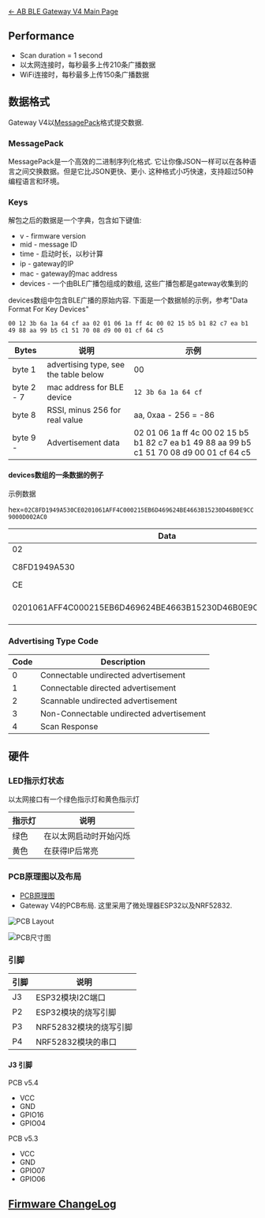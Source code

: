 [← AB BLE Gateway V4 Main Page](AB_BLE_Gateway_V4.md)

## Performance

* Scan duration = 1 second
* 以太网连接时，每秒最多上传210条广播数据
* WiFi连接时，每秒最多上传150条广播数据

## 数据格式

Gateway V4以[MessagePack](https://msgpack.org/)格式提交数据.  

### MessagePack

MessagePack是一个高效的二进制序列化格式. 它让你像JSON一样可以在各种语言之间交换数据。但是它比JSON更快、更小.  这种格式小巧快速，支持超过50种编程语言和环境。

### Keys

解包之后的数据是一个字典，包含如下键值:

  - v - firmware version
  - mid - message ID
  - time - 启动时长，以秒计算
  - ip - gateway的IP
  - mac - gateway的mac address
  - devices - 一个由BLE广播包组成的数组, 这些广播包都是gateway收集到的

devices数组中包含BLE广播的原始内容. 下面是一个数据帧的示例，参考"Data Format For Key Devices"

`00 12 3b 6a 1a 64 cf aa 02 01 06 1a ff 4c 00 02 15 b5 b1 82 c7 ea b1 49 88 aa 99 b5 c1 51 70 08 d9 00 01 cf 64 c5`

| Bytes      | 说明                           | 示例 |
| ---------- | ------------------------ | ------------------ |
| byte 1     | advertising type, see the table below | 00 |
| byte 2 - 7 | mac address for BLE device            | `12 3b 6a 1a 64 cf` |
| byte 8     | RSSI, minus 256 for real value        | aa, 0xaa - 256 = -86 |
| byte 9 -   | Advertisement data                    | 02 01 06 1a ff 4c 00 02 15 b5 b1 82 c7 ea b1 49 88 aa 99 b5 c1 51 70 08 d9 00 01 cf 64 c5 |

#### devices数组的一条数据的例子

示例数据

hex=`02C8FD1949A530CE0201061AFF4C000215EB6D469624BE4663B15230D46B0E9CC9000D002AC0`

| Data | Description |
| --- | --- |
| 02 | adv type |
| C8FD1949A530 | mac address |
|   CE | rssi |
|   0201061AFF4C000215EB6D469624BE4663B15230D46B0E9CC9000D002AC0 | raw advertising data |

### Advertising Type Code

| Code | Description                              |
| ---- | ---------------------------------------- |
| 0    | Connectable undirected advertisement     |
| 1    | Connectable directed advertisement       |
| 2    | Scannable undirected advertisement       |
| 3    | Non-Connectable undirected advertisement |
| 4    | Scan Response                            |

## 硬件

### LED指示灯状态

以太网接口有一个绿色指示灯和黄色指示灯

| 指示灯 |  说明 |
| ------ | ------------------------ | 
| 绿色   | 在以太网启动时开始闪烁 | 
| 黄色   | 在获得IP后常亮 | 

### PCB原理图以及布局

* [PCB原理图](https://github.com/AprilBrother/ab-hardware/tree/master/ab-ble-gateway-v4)
* Gateway V4的PCB布局. 这里采用了微处理器ESP32以及NRF52832.

![PCB Layout](https://i1.aprbrother.com/gw4-layout.png)

![PCB尺寸图](https://i1.aprbrother.com/gw4-dimension.png)

### 引脚

| 引脚 | 说明 |
| --- | --- |
| J3 | ESP32模块I2C端口 |
| P2 | ESP32模块的烧写引脚 |
| P3 | NRF52832模块的烧写引脚 |
| P4 | NRF52832模块的串口 |

#### J3 引脚

PCB v5.4

* VCC
* GND
* GPIO16
* GPIO04

PCB v5.3

* VCC
* GND
* GPIO07
* GPIO06

## [Firmware ChangeLog](AB_BLE_Gateway_V4_Firmware_Changes.md)
